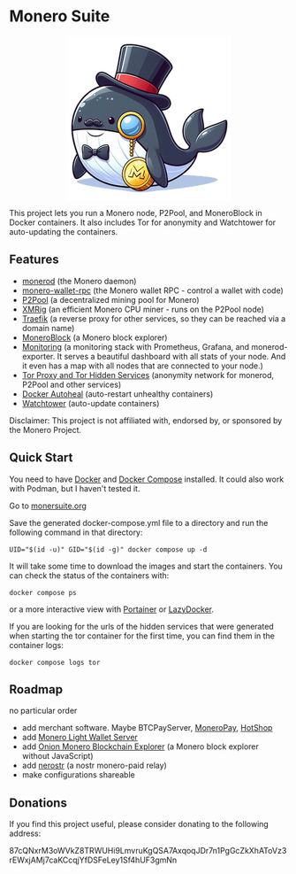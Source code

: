 # Monero Suite
<p align="center">
  <img align="center" src="public/monero-suite-logo-transparent-small.png" alt="...">
</p>

This project lets you run a Monero node, P2Pool, and MoneroBlock in Docker containers. It also includes Tor for anonymity and Watchtower for auto-updating the containers.

## Features

- [monerod](https://getmonero.org) (the Monero daemon)
- [monero-wallet-rpc](https://web.getmonero.org/resources/developer-guides/wallet-rpc.html) (the Monero wallet RPC - control a wallet with code)
- [P2Pool](https://github.com/SChernykh/p2pool) (a decentralized mining pool for Monero)
- [XMRig](https://xmrig.com/) (an efficient Monero CPU miner - runs on the P2Pool node)
- [Traefik](https://traefik.io) (a reverse proxy for other services, so they can be reached via a domain name)
- [MoneroBlock](https://github.com/duggavo/MoneroBlock) (a Monero block explorer)
- [Monitoring](https://github.com/lalanza808/docker-monero-node) (a monitoring stack with Prometheus, Grafana, and monerod-exporter. It serves a beautiful dashboard with all stats of your node. And it even has a map with all nodes that are connected to your node.)
- [Tor Proxy and Tor Hidden Services](https://www.torproject.org) (anonymity network for monerod, P2Pool and other services)
- [Docker Autoheal](https://github.com/willfarrell/docker-autoheal) (auto-restart unhealthy containers)
- [Watchtower](https://github.com/containrrr/watchtower) (auto-update containers)

Disclaimer: This project is not affiliated with, endorsed by, or sponsored by the Monero Project.

## Quick Start
You need to have [Docker](https://docs.docker.com/install/) and [Docker Compose](https://docs.docker.com/compose/install/) installed. It could also work with Podman, but I haven't tested it.

Go to [monersuite.org](https://monerosuite.org/)

Save the generated docker-compose.yml file to a directory and run the following command in that directory:
``` 
UID="$(id -u)" GID="$(id -g)" docker compose up -d
```
It will take some time to download the images and start the containers. You can check the status of the containers with:
```
docker compose ps
```
or a more interactive view with [Portainer](https://www.portainer.io) or [LazyDocker](https://github.com/jesseduffield/lazydocker).

If you are looking for the urls of the hidden services that were generated when starting the tor container for the first time, you can find them in the container logs:
```
docker compose logs tor
```

## Roadmap
no particular order

- add merchant software. Maybe BTCPayServer, [MoneroPay](https://github.com/moneropay/moneropay), [HotShop](https://github.com/CryptoGrampy/HotShop)
- add [Monero Light Wallet Server](https://github.com/vtnerd/monero-lws)
- add [Onion Monero Blockchain Explorer](https://github.com/moneroexamples/onion-monero-blockchain-explorer) (a Monero block explorer without JavaScript)
- add [nerostr](https://github.com/pluja/nerostr) (a nostr monero-paid relay)
- make configurations shareable

## Donations
If you find this project useful, please consider donating to the following address:

87cQNxrM3oWVkZ8TRWUHi9LmvruKgQSA7AxqoqJDr7n1PgGcZkXhAToVz3rEWxjAMj7caKCcqjYfDSFeLey1Sf4hUF3gmNn